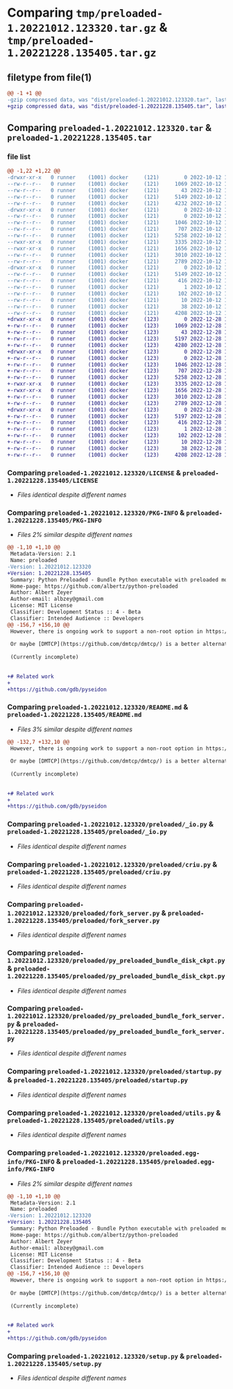 # Comparing `tmp/preloaded-1.20221012.123320.tar.gz` & `tmp/preloaded-1.20221228.135405.tar.gz`

## filetype from file(1)

```diff
@@ -1 +1 @@
-gzip compressed data, was "dist/preloaded-1.20221012.123320.tar", last modified: Wed Oct 12 12:34:31 2022, max compression
+gzip compressed data, was "dist/preloaded-1.20221228.135405.tar", last modified: Wed Dec 28 12:55:24 2022, max compression
```

## Comparing `preloaded-1.20221012.123320.tar` & `preloaded-1.20221228.135405.tar`

### file list

```diff
@@ -1,22 +1,22 @@
-drwxr-xr-x   0 runner    (1001) docker     (121)        0 2022-10-12 12:34:31.000000 preloaded-1.20221012.123320/
--rw-r--r--   0 runner    (1001) docker     (121)     1069 2022-10-12 12:34:27.000000 preloaded-1.20221012.123320/LICENSE
--rw-r--r--   0 runner    (1001) docker     (121)       43 2022-10-12 12:34:27.000000 preloaded-1.20221012.123320/MANIFEST.in
--rw-r--r--   0 runner    (1001) docker     (121)     5149 2022-10-12 12:34:31.000000 preloaded-1.20221012.123320/PKG-INFO
--rw-r--r--   0 runner    (1001) docker     (121)     4232 2022-10-12 12:34:27.000000 preloaded-1.20221012.123320/README.md
-drwxr-xr-x   0 runner    (1001) docker     (121)        0 2022-10-12 12:34:31.000000 preloaded-1.20221012.123320/preloaded/
--rw-r--r--   0 runner    (1001) docker     (121)        0 2022-10-12 12:34:27.000000 preloaded-1.20221012.123320/preloaded/__init__.py
--rw-r--r--   0 runner    (1001) docker     (121)     1046 2022-10-12 12:34:27.000000 preloaded-1.20221012.123320/preloaded/_io.py
--rw-r--r--   0 runner    (1001) docker     (121)      707 2022-10-12 12:34:27.000000 preloaded-1.20221012.123320/preloaded/criu.py
--rw-r--r--   0 runner    (1001) docker     (121)     5258 2022-10-12 12:34:27.000000 preloaded-1.20221012.123320/preloaded/fork_server.py
--rwxr-xr-x   0 runner    (1001) docker     (121)     3335 2022-10-12 12:34:27.000000 preloaded-1.20221012.123320/preloaded/py_preloaded_bundle_disk_ckpt.py
--rwxr-xr-x   0 runner    (1001) docker     (121)     1656 2022-10-12 12:34:27.000000 preloaded-1.20221012.123320/preloaded/py_preloaded_bundle_fork_server.py
--rw-r--r--   0 runner    (1001) docker     (121)     3010 2022-10-12 12:34:27.000000 preloaded-1.20221012.123320/preloaded/startup.py
--rw-r--r--   0 runner    (1001) docker     (121)     2789 2022-10-12 12:34:27.000000 preloaded-1.20221012.123320/preloaded/utils.py
-drwxr-xr-x   0 runner    (1001) docker     (121)        0 2022-10-12 12:34:31.000000 preloaded-1.20221012.123320/preloaded.egg-info/
--rw-r--r--   0 runner    (1001) docker     (121)     5149 2022-10-12 12:34:31.000000 preloaded-1.20221012.123320/preloaded.egg-info/PKG-INFO
--rw-r--r--   0 runner    (1001) docker     (121)      416 2022-10-12 12:34:31.000000 preloaded-1.20221012.123320/preloaded.egg-info/SOURCES.txt
--rw-r--r--   0 runner    (1001) docker     (121)        1 2022-10-12 12:34:31.000000 preloaded-1.20221012.123320/preloaded.egg-info/dependency_links.txt
--rw-r--r--   0 runner    (1001) docker     (121)      102 2022-10-12 12:34:31.000000 preloaded-1.20221012.123320/preloaded.egg-info/entry_points.txt
--rw-r--r--   0 runner    (1001) docker     (121)       10 2022-10-12 12:34:31.000000 preloaded-1.20221012.123320/preloaded.egg-info/top_level.txt
--rw-r--r--   0 runner    (1001) docker     (121)       38 2022-10-12 12:34:31.000000 preloaded-1.20221012.123320/setup.cfg
--rw-r--r--   0 runner    (1001) docker     (121)     4208 2022-10-12 12:34:27.000000 preloaded-1.20221012.123320/setup.py
+drwxr-xr-x   0 runner    (1001) docker     (123)        0 2022-12-28 12:55:24.000000 preloaded-1.20221228.135405/
+-rw-r--r--   0 runner    (1001) docker     (123)     1069 2022-12-28 12:55:20.000000 preloaded-1.20221228.135405/LICENSE
+-rw-r--r--   0 runner    (1001) docker     (123)       43 2022-12-28 12:55:20.000000 preloaded-1.20221228.135405/MANIFEST.in
+-rw-r--r--   0 runner    (1001) docker     (123)     5197 2022-12-28 12:55:24.000000 preloaded-1.20221228.135405/PKG-INFO
+-rw-r--r--   0 runner    (1001) docker     (123)     4280 2022-12-28 12:55:20.000000 preloaded-1.20221228.135405/README.md
+drwxr-xr-x   0 runner    (1001) docker     (123)        0 2022-12-28 12:55:24.000000 preloaded-1.20221228.135405/preloaded/
+-rw-r--r--   0 runner    (1001) docker     (123)        0 2022-12-28 12:55:20.000000 preloaded-1.20221228.135405/preloaded/__init__.py
+-rw-r--r--   0 runner    (1001) docker     (123)     1046 2022-12-28 12:55:20.000000 preloaded-1.20221228.135405/preloaded/_io.py
+-rw-r--r--   0 runner    (1001) docker     (123)      707 2022-12-28 12:55:20.000000 preloaded-1.20221228.135405/preloaded/criu.py
+-rw-r--r--   0 runner    (1001) docker     (123)     5258 2022-12-28 12:55:20.000000 preloaded-1.20221228.135405/preloaded/fork_server.py
+-rwxr-xr-x   0 runner    (1001) docker     (123)     3335 2022-12-28 12:55:20.000000 preloaded-1.20221228.135405/preloaded/py_preloaded_bundle_disk_ckpt.py
+-rwxr-xr-x   0 runner    (1001) docker     (123)     1656 2022-12-28 12:55:20.000000 preloaded-1.20221228.135405/preloaded/py_preloaded_bundle_fork_server.py
+-rw-r--r--   0 runner    (1001) docker     (123)     3010 2022-12-28 12:55:20.000000 preloaded-1.20221228.135405/preloaded/startup.py
+-rw-r--r--   0 runner    (1001) docker     (123)     2789 2022-12-28 12:55:20.000000 preloaded-1.20221228.135405/preloaded/utils.py
+drwxr-xr-x   0 runner    (1001) docker     (123)        0 2022-12-28 12:55:24.000000 preloaded-1.20221228.135405/preloaded.egg-info/
+-rw-r--r--   0 runner    (1001) docker     (123)     5197 2022-12-28 12:55:24.000000 preloaded-1.20221228.135405/preloaded.egg-info/PKG-INFO
+-rw-r--r--   0 runner    (1001) docker     (123)      416 2022-12-28 12:55:24.000000 preloaded-1.20221228.135405/preloaded.egg-info/SOURCES.txt
+-rw-r--r--   0 runner    (1001) docker     (123)        1 2022-12-28 12:55:24.000000 preloaded-1.20221228.135405/preloaded.egg-info/dependency_links.txt
+-rw-r--r--   0 runner    (1001) docker     (123)      102 2022-12-28 12:55:24.000000 preloaded-1.20221228.135405/preloaded.egg-info/entry_points.txt
+-rw-r--r--   0 runner    (1001) docker     (123)       10 2022-12-28 12:55:24.000000 preloaded-1.20221228.135405/preloaded.egg-info/top_level.txt
+-rw-r--r--   0 runner    (1001) docker     (123)       38 2022-12-28 12:55:24.000000 preloaded-1.20221228.135405/setup.cfg
+-rw-r--r--   0 runner    (1001) docker     (123)     4208 2022-12-28 12:55:20.000000 preloaded-1.20221228.135405/setup.py
```

### Comparing `preloaded-1.20221012.123320/LICENSE` & `preloaded-1.20221228.135405/LICENSE`

 * *Files identical despite different names*

### Comparing `preloaded-1.20221012.123320/PKG-INFO` & `preloaded-1.20221228.135405/PKG-INFO`

 * *Files 2% similar despite different names*

```diff
@@ -1,10 +1,10 @@
 Metadata-Version: 2.1
 Name: preloaded
-Version: 1.20221012.123320
+Version: 1.20221228.135405
 Summary: Python Preloaded - Bundle Python executable with preloaded modules
 Home-page: https://github.com/albertz/python-preloaded
 Author: Albert Zeyer
 Author-email: albzey@gmail.com
 License: MIT License
 Classifier: Development Status :: 4 - Beta
 Classifier: Intended Audience :: Developers
@@ -156,7 +156,10 @@
 However, there is ongoing work to support a non-root option in https://github.com/checkpoint-restore/criu/pull/1930.
 
 Or maybe [DMTCP](https://github.com/dmtcp/dmtcp/) is a better alternative to CRIU?
 
 (Currently incomplete)
 
 
+# Related work
+
+https://github.com/gdb/pyseidon
```

### Comparing `preloaded-1.20221012.123320/README.md` & `preloaded-1.20221228.135405/README.md`

 * *Files 3% similar despite different names*

```diff
@@ -132,7 +132,10 @@
 However, there is ongoing work to support a non-root option in https://github.com/checkpoint-restore/criu/pull/1930.
 
 Or maybe [DMTCP](https://github.com/dmtcp/dmtcp/) is a better alternative to CRIU?
 
 (Currently incomplete)
 
 
+# Related work
+
+https://github.com/gdb/pyseidon
```

### Comparing `preloaded-1.20221012.123320/preloaded/_io.py` & `preloaded-1.20221228.135405/preloaded/_io.py`

 * *Files identical despite different names*

### Comparing `preloaded-1.20221012.123320/preloaded/criu.py` & `preloaded-1.20221228.135405/preloaded/criu.py`

 * *Files identical despite different names*

### Comparing `preloaded-1.20221012.123320/preloaded/fork_server.py` & `preloaded-1.20221228.135405/preloaded/fork_server.py`

 * *Files identical despite different names*

### Comparing `preloaded-1.20221012.123320/preloaded/py_preloaded_bundle_disk_ckpt.py` & `preloaded-1.20221228.135405/preloaded/py_preloaded_bundle_disk_ckpt.py`

 * *Files identical despite different names*

### Comparing `preloaded-1.20221012.123320/preloaded/py_preloaded_bundle_fork_server.py` & `preloaded-1.20221228.135405/preloaded/py_preloaded_bundle_fork_server.py`

 * *Files identical despite different names*

### Comparing `preloaded-1.20221012.123320/preloaded/startup.py` & `preloaded-1.20221228.135405/preloaded/startup.py`

 * *Files identical despite different names*

### Comparing `preloaded-1.20221012.123320/preloaded/utils.py` & `preloaded-1.20221228.135405/preloaded/utils.py`

 * *Files identical despite different names*

### Comparing `preloaded-1.20221012.123320/preloaded.egg-info/PKG-INFO` & `preloaded-1.20221228.135405/preloaded.egg-info/PKG-INFO`

 * *Files 2% similar despite different names*

```diff
@@ -1,10 +1,10 @@
 Metadata-Version: 2.1
 Name: preloaded
-Version: 1.20221012.123320
+Version: 1.20221228.135405
 Summary: Python Preloaded - Bundle Python executable with preloaded modules
 Home-page: https://github.com/albertz/python-preloaded
 Author: Albert Zeyer
 Author-email: albzey@gmail.com
 License: MIT License
 Classifier: Development Status :: 4 - Beta
 Classifier: Intended Audience :: Developers
@@ -156,7 +156,10 @@
 However, there is ongoing work to support a non-root option in https://github.com/checkpoint-restore/criu/pull/1930.
 
 Or maybe [DMTCP](https://github.com/dmtcp/dmtcp/) is a better alternative to CRIU?
 
 (Currently incomplete)
 
 
+# Related work
+
+https://github.com/gdb/pyseidon
```

### Comparing `preloaded-1.20221012.123320/setup.py` & `preloaded-1.20221228.135405/setup.py`

 * *Files identical despite different names*

